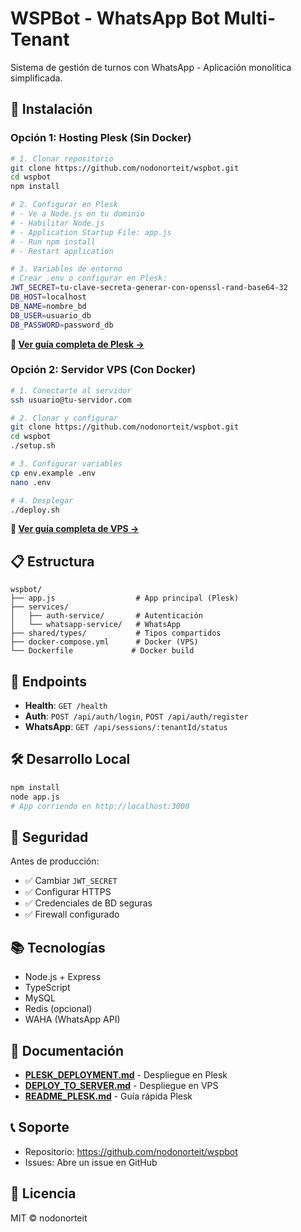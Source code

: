 # WSPBot - WhatsApp Bot Multi-Tenant

Sistema de gestión de turnos con WhatsApp - Aplicación monolítica simplificada.

## 🚀 Instalación

### Opción 1: Hosting Plesk (Sin Docker)

```bash
# 1. Clonar repositorio
git clone https://github.com/nodonorteit/wspbot.git
cd wspbot
npm install

# 2. Configurar en Plesk
# - Ve a Node.js en tu dominio
# - Habilitar Node.js
# - Application Startup File: app.js
# - Run npm install
# - Restart application

# 3. Variables de entorno
# Crear .env o configurar en Plesk:
JWT_SECRET=tu-clave-secreta-generar-con-openssl-rand-base64-32
DB_HOST=localhost
DB_NAME=nombre_bd
DB_USER=usuario_db
DB_PASSWORD=password_db
```

**📖 [Ver guía completa de Plesk →](PLESK_DEPLOYMENT.md)**

### Opción 2: Servidor VPS (Con Docker)

```bash
# 1. Conectarte al servidor
ssh usuario@tu-servidor.com

# 2. Clonar y configurar
git clone https://github.com/nodonorteit/wspbot.git
cd wspbot
./setup.sh

# 3. Configurar variables
cp env.example .env
nano .env

# 4. Desplegar
./deploy.sh
```

**📖 [Ver guía completa de VPS →](DEPLOY_TO_SERVER.md)**

## 📋 Estructura

```
wspbot/
├── app.js                  # App principal (Plesk)
├── services/
│   ├── auth-service/       # Autenticación
│   └── whatsapp-service/   # WhatsApp
├── shared/types/           # Tipos compartidos
├── docker-compose.yml      # Docker (VPS)
└── Dockerfile             # Docker build
```

## 🔧 Endpoints

- **Health**: `GET /health`
- **Auth**: `POST /api/auth/login`, `POST /api/auth/register`
- **WhatsApp**: `GET /api/sessions/:tenantId/status`

## 🛠️ Desarrollo Local

```bash
npm install
node app.js
# App corriendo en http://localhost:3000
```

## 🔐 Seguridad

Antes de producción:
- ✅ Cambiar `JWT_SECRET`
- ✅ Configurar HTTPS
- ✅ Credenciales de BD seguras
- ✅ Firewall configurado

## 📚 Tecnologías

- Node.js + Express
- TypeScript
- MySQL
- Redis (opcional)
- WAHA (WhatsApp API)

## 📖 Documentación

- **[PLESK_DEPLOYMENT.md](PLESK_DEPLOYMENT.md)** - Despliegue en Plesk
- **[DEPLOY_TO_SERVER.md](DEPLOY_TO_SERVER.md)** - Despliegue en VPS
- **[README_PLESK.md](README_PLESK.md)** - Guía rápida Plesk

## 📞 Soporte

- Repositorio: https://github.com/nodonorteit/wspbot
- Issues: Abre un issue en GitHub

## 📄 Licencia

MIT © nodonorteit
